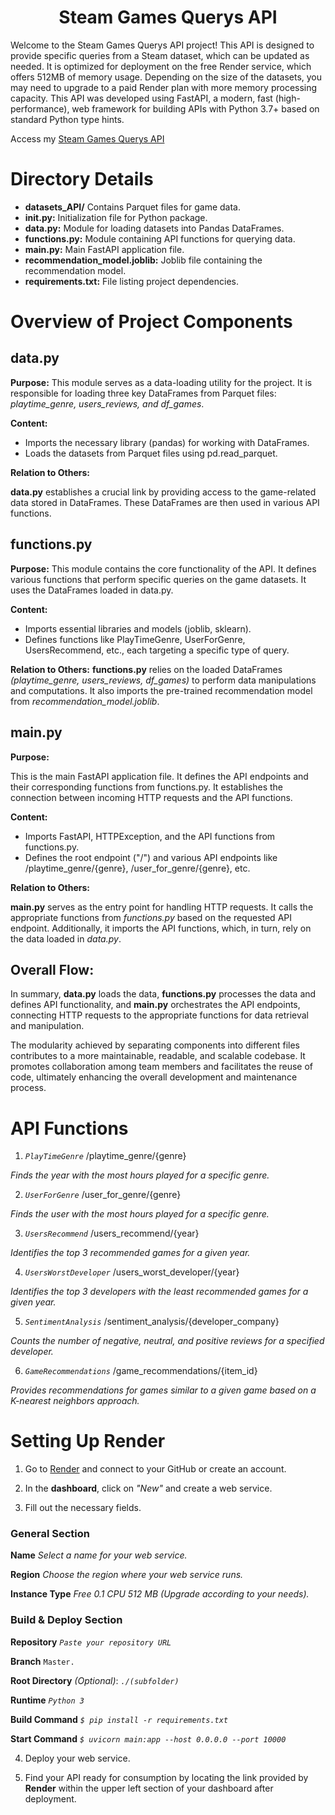 # <h1 align=center> **Steam Games Querys API** </h1>

Welcome to the Steam Games Querys API project! This API is designed to provide specific queries from a Steam dataset, which can be updated as needed. It is optimized for deployment on the free Render service, which offers 512MB of memory usage. Depending on the size of the datasets, you may need to upgrade to a paid Render plan with more memory processing capacity. This API was developed using FastAPI, a modern, fast (high-performance), web framework for building APIs with Python 3.7+ based on standard Python type hints.

Access my [Steam Games Querys API](https://steam-games-querys.onrender.com)

# Directory Details
- **datasets_API/** Contains Parquet files for game data.
- **init.py:** Initialization file for Python package.
- **data.py:** Module for loading datasets into Pandas DataFrames.
- **functions.py:** Module containing API functions for querying data.
- **main.py:** Main FastAPI application file.
- **recommendation_model.joblib:** Joblib file containing the recommendation model.
- **requirements.txt:** File listing project dependencies.

# Overview of Project Components

## data.py

**Purpose:** 
This module serves as a data-loading utility for the project. It is responsible for loading three key DataFrames from Parquet files: _playtime_genre, users_reviews, and df_games_.

**Content:**
- Imports the necessary library (pandas) for working with DataFrames.
- Loads the datasets from Parquet files using pd.read_parquet.

**Relation to Others:**

**data.py** establishes a crucial link by providing access to the game-related data stored in DataFrames. These DataFrames are then used in various API functions.


## functions.py
   
**Purpose:** 
This module contains the core functionality of the API. It defines various functions that perform specific queries on the game datasets. It uses the DataFrames loaded in data.py.

**Content:**
- Imports essential libraries and models (joblib, sklearn).
- Defines functions like PlayTimeGenre, UserForGenre, UsersRecommend, etc., each targeting a specific type of query.
  
**Relation to Others:**
**functions.py** relies on the loaded DataFrames _(playtime_genre, users_reviews, df_games)_ to perform data manipulations and computations. It also imports the pre-trained recommendation model from _recommendation_model.joblib_.

## main.py

**Purpose:** 

This is the main FastAPI application file. It defines the API endpoints and their corresponding functions from functions.py. It establishes the connection between incoming HTTP requests and the API functions.

**Content:**

- Imports FastAPI, HTTPException, and the API functions from functions.py.
- Defines the root endpoint ("/") and various API endpoints like /playtime_genre/{genre}, /user_for_genre/{genre}, etc.

**Relation to Others:**

**main.py** serves as the entry point for handling HTTP requests. It calls the appropriate functions from _functions.py_ based on the requested API endpoint. Additionally, it imports the API functions, which, in turn, rely on the data loaded in _data.py_.

## Overall Flow:

In summary, **data.py** loads the data, **functions.py** processes the data and defines API functionality, and **main.py** orchestrates the API endpoints, connecting HTTP requests to the appropriate functions for data retrieval and manipulation.

The modularity achieved by separating components into different files contributes to a more maintainable, readable, and scalable codebase. It promotes collaboration among team members and facilitates the reuse of code, ultimately enhancing the overall development and maintenance process.

# API Functions

1. _`PlayTimeGenre`_
/playtime_genre/{genre}

  _Finds the year with the most hours played for a specific genre._

2. _`UserForGenre`_
/user_for_genre/{genre}

  _Finds the user with the most hours played for a specific genre._

3. _`UsersRecommend`_
/users_recommend/{year}

  _Identifies the top 3 recommended games for a given year._

4. _`UsersWorstDeveloper`_
/users_worst_developer/{year}

  _Identifies the top 3 developers with the least recommended games for a given year._

5. _`SentimentAnalysis`_
/sentiment_analysis/{developer_company}

  _Counts the number of negative, neutral, and positive reviews for a specified developer._

6. _`GameRecommendations`_
/game_recommendations/{item_id}

  _Provides recommendations for games similar to a given game based on a K-nearest neighbors approach._


# Setting Up Render

1. Go to [Render](https://render.com/) and connect to your GitHub or create an account.

2. In the **dashboard**, click on _"New"_ and create a web service.

3. Fill out the necessary fields.


### General Section

**Name** _Select a name for your web service._

**Region** _Choose the region where your web service runs._

**Instance Type** _Free 0.1 CPU 512 MB (Upgrade according to your needs)._


### Build & Deploy Section

**Repository** _`Paste your repository URL`_

**Branch** `Master.`

**Root Directory** _(Optional)_: _`./(subfolder)`_

**Runtime** _`Python 3`_

**Build Command** _`$ pip install -r requirements.txt`_

**Start Command** _`$ uvicorn main:app --host 0.0.0.0 --port 10000`_


4. Deploy your web service.

5. Find your API ready for consumption by locating the link provided by **Render** within the upper left section of your dashboard after deployment.
